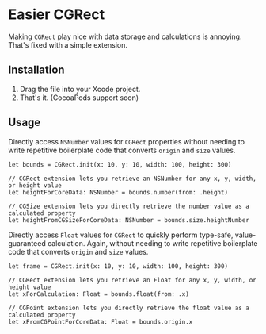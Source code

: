# Easier CGRect
Making `CGRect` play nice with data storage and calculations is annoying. That's fixed with a simple extension.

## Installation

 1. Drag the file into your Xcode project.
 2. That's it. (CocoaPods support soon)
 
## Usage

Directly access `NSNumber` values for `CGRect` properties without needing to write repetitive boilerplate code that converts `origin` and `size` values.

    let bounds = CGRect.init(x: 10, y: 10, width: 100, height: 300)
    
    // CGRect extension lets you retrieve an NSNumber for any x, y, width, or height value
    let heightForCoreData: NSNumber = bounds.number(from: .height)
    
    // CGSize extension lets you directly retrieve the number value as a calculated property
    let heightFromCGSizeForCoreData: NSNumber = bounds.size.heightNumber
    
    
Directly access `Float` values for `CGRect` to quickly perform type-safe, value-guaranteed calculation. Again, without needing to write repetitive boilerplate code that converts `origin` and `size` values.

    
    let frame = CGRect.init(x: 10, y: 10, width: 100, height: 300)
    
    // CGRect extension lets you retrieve an Float for any x, y, width, or height value
    let xForCalculation: Float = bounds.float(from: .x)
    
    // CGPoint extension lets you directly retrieve the float value as a calculated property
    let xFromCGPointForCoreData: Float = bounds.origin.x
  
